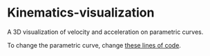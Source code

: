 # Kinematics-visualization

A 3D visualization of velocity and acceleration on parametric curves.

To change the parametric curve, change [these lines of code](https://github.com/devmlGit/Kinematics-visualization/blob/5e98a31650a9631bf432798146a6bd222f5bab66/Kinematics.py#L16).
